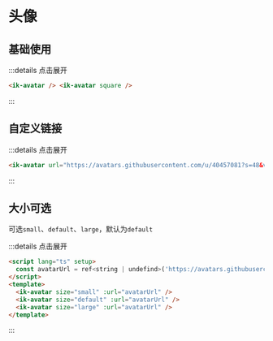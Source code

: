 # 头像

## 基础使用

<ik-avatar /><ik-avatar square />

:::details 点击展开

```html
<ik-avatar /> <ik-avatar square />
```

:::

## 自定义链接

<ik-avatar url="https://avatars.githubusercontent.com/u/40457081?s=48&v=4" />
:::details 点击展开

```html
<ik-avatar url="https://avatars.githubusercontent.com/u/40457081?s=48&v=4" />
```

:::

## 大小可选

可选`small`、`default`、`large`，默认为`default`
<ik-avatar size="small" url="https://avatars.githubusercontent.com/u/40457081?s=48&v=4" />
<ik-avatar size="default" url="https://avatars.githubusercontent.com/u/40457081?s=48&v=4" />
<ik-avatar size="large" url="https://avatars.githubusercontent.com/u/40457081?s=48&v=4" />

:::details 点击展开

```html
<script lang="ts" setup>
  const avatarUrl = ref<string | undefind>('https://avatars.githubusercontent.com/u/40457081?s=48&v=4')
</script>
<template>
  <ik-avatar size="small" :url="avatarUrl" />
  <ik-avatar size="default" :url="avatarUrl" />
  <ik-avatar size="large" :url="avatarUrl" />
</template>
```

:::
